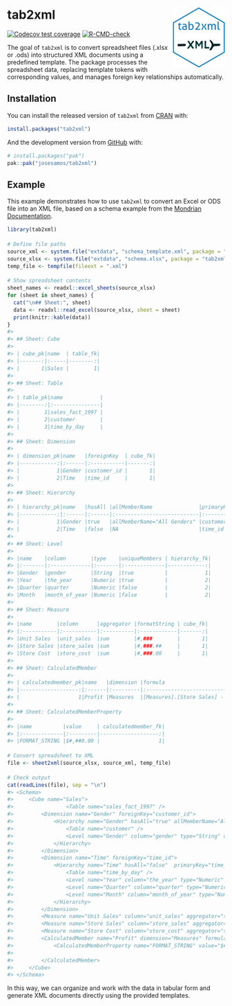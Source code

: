 
<!-- README.md is generated from README.Rmd. Please edit that file -->

# tab2xml <a href="https://josesamos.github.io/tab2xml/"><img src="man/figures/logo.png" align="right" height="139" alt="tab2xml website" /></a>

<!-- badges: start -->

[![Codecov test
coverage](https://codecov.io/gh/josesamos/tab2xml/graph/badge.svg)](https://app.codecov.io/gh/josesamos/tab2xml)
[![R-CMD-check](https://github.com/josesamos/tab2xml/actions/workflows/R-CMD-check.yaml/badge.svg)](https://github.com/josesamos/tab2xml/actions/workflows/R-CMD-check.yaml)
<!-- badges: end -->

The goal of `tab2xml` is to convert spreadsheet files (.xlsx or .ods)
into structured XML documents using a predefined template. The package
processes the spreadsheet data, replacing template tokens with
corresponding values, and manages foreign key relationships
automatically.

## Installation

You can install the released version of `tab2xml` from
[CRAN](https://CRAN.R-project.org) with:

``` r
install.packages("tab2xml")
```

And the development version from [GitHub](https://github.com/) with:

``` r
# install.packages("pak")
pak::pak("josesamos/tab2xml")
```

## Example

This example demonstrates how to use `tab2xml` to convert an Excel or
ODS file into an XML file, based on a schema example from the [Mondrian
Documentation](https://mondrian.pentaho.com/documentation/schema.php).

``` r
library(tab2xml)

# Define file paths
source_xml <- system.file("extdata", "schema_template.xml", package = "tab2xml")
source_xlsx <- system.file("extdata", "schema.xlsx", package = "tab2xml")
temp_file <- tempfile(fileext = ".xml")

# Show spreadsheet contents
sheet_names <- readxl::excel_sheets(source_xlsx)
for (sheet in sheet_names) {
  cat("\n## Sheet:", sheet)
  data <- readxl::read_excel(source_xlsx, sheet = sheet)
  print(knitr::kable(data))
}
#> 
#> ## Sheet: Cube
#> 
#> | cube_pk|name  | table_fk|
#> |-------:|:-----|--------:|
#> |       1|Sales |        1|
#> 
#> ## Sheet: Table
#> 
#> | table_pk|name            |
#> |--------:|:---------------|
#> |        1|sales_fact_1997 |
#> |        2|customer        |
#> |        3|time_by_day     |
#> 
#> ## Sheet: Dimension
#> 
#> | dimension_pk|name   |foreignKey  | cube_fk|
#> |------------:|:------|:-----------|-------:|
#> |            1|Gender |customer_id |       1|
#> |            2|Time   |time_id     |       1|
#> 
#> ## Sheet: Hierarchy
#> 
#> | hierarchy_pk|name   |hasAll |allMemberName               |primaryKey  | dimension_fk| table_fk|
#> |------------:|:------|:------|:---------------------------|:-----------|------------:|--------:|
#> |            1|Gender |true   |allMemberName="All Genders" |customer_id |            1|        2|
#> |            2|Time   |false  |NA                          |time_id     |            2|        3|
#> 
#> ## Sheet: Level
#> 
#> |name    |column        |type    |uniqueMembers | hierarchy_fk|
#> |:-------|:-------------|:-------|:-------------|------------:|
#> |Gender  |gender        |String  |true          |            1|
#> |Year    |the_year      |Numeric |true          |            2|
#> |Quarter |quarter       |Numeric |false         |            2|
#> |Month   |month_of_year |Numeric |false         |            2|
#> 
#> ## Sheet: Measure
#> 
#> |name        |column      |aggregator |formatString | cube_fk|
#> |:-----------|:-----------|:----------|:------------|-------:|
#> |Unit Sales  |unit_sales  |sum        |#,###        |       1|
#> |Store Sales |store_sales |sum        |#,###.##     |       1|
#> |Store Cost  |store_cost  |sum        |#,###.00     |       1|
#> 
#> ## Sheet: CalculatedMember
#> 
#> | calculatedmember_pk|name   |dimension |formula                                            | cube_fk|
#> |-------------------:|:------|:---------|:--------------------------------------------------|-------:|
#> |                   1|Profit |Measures  |[Measures].[Store Sales] - [Measures].[Store Cost] |       1|
#> 
#> ## Sheet: CalculatedMemberProperty
#> 
#> |name          |value     | calculatedmember_fk|
#> |:-------------|:---------|-------------------:|
#> |FORMAT_STRING |$#,##0.00 |                   1|

# Convert spreadsheet to XML
file <- sheet2xml(source_xlsx, source_xml, temp_file)

# Check output
cat(readLines(file), sep = "\n")
#> <Schema>
#>     <Cube name="Sales">
#>                 <Table name="sales_fact_1997" />
#>         <Dimension name="Gender" foreignKey="customer_id">
#>             <Hierarchy name="Gender" hasAll="true" allMemberName="All Genders" primaryKey="customer_id">
#>                 <Table name="customer" />
#>                 <Level name="Gender" column="gender" type="String" uniqueMembers="true" />
#>             </Hierarchy>
#>         </Dimension>
#>         <Dimension name="Time" foreignKey="time_id">
#>             <Hierarchy name="Time" hasAll="false"  primaryKey="time_id">
#>                 <Table name="time_by_day" />
#>                 <Level name="Year" column="the_year" type="Numeric" uniqueMembers="true" />
#>                 <Level name="Quarter" column="quarter" type="Numeric" uniqueMembers="false" />
#>                 <Level name="Month" column="month_of_year" type="Numeric" uniqueMembers="false" />
#>             </Hierarchy>
#>         </Dimension>
#>         <Measure name="Unit Sales" column="unit_sales" aggregator="sum" formatString="#,###" />
#>         <Measure name="Store Sales" column="store_sales" aggregator="sum" formatString="#,###.##" />
#>         <Measure name="Store Cost" column="store_cost" aggregator="sum" formatString="#,###.00" />
#>         <CalculatedMember name="Profit" dimension="Measures" formula="[Measures].[Store Sales] - [Measures].[Store Cost]">
#>             <CalculatedMemberProperty name="FORMAT_STRING" value="$#,##0.00" />
#>             
#>         </CalculatedMember>
#>     </Cube>
#> </Schema>
```

In this way, we can organize and work with the data in tabular form and
generate XML documents directly using the provided templates.
